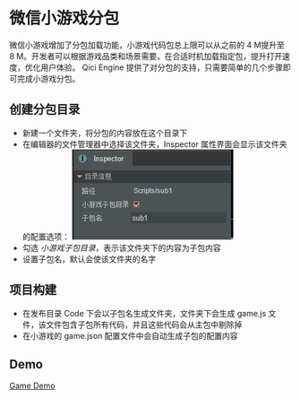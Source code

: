 # 微信小游戏分包
微信小游戏增加了分包加载功能，小游戏代码包总上限可以从之前的 4 M提升至 8 M。开发者可以根据游戏品类和场景需要，在合适时机加载指定包，提升打开速度，优化用户体验。
Qici Engine 提供了对分包的支持，只需要简单的几个步骤即可完成小游戏分包。 

## 创建分包目录 
* 新建一个文件夹，将分包的内容放在这个目录下 
* 在编辑器的文件管理器中选择该文件夹，Inspector 属性界面会显示该文件夹的配置选项： 
![](images/subPackage.png) 
* 勾选 _小游戏子包目录_，表示该文件夹下的内容为子包内容 
* 设置子包名，默认会使该文件夹的名字 

## 项目构建 
* 在发布目录 Code 下会以子包名生成文件夹，文件夹下会生成 game.js 文件，该文件包含子包所有代码，并且这些代码会从主包中剔除掉 
* 在小游戏的 game.json 配置文件中会自动生成子包的配置内容 

## Demo 
[Game Demo](http://engine.zuoyouxi.com/demo/index.html#anchor_Wechat)  